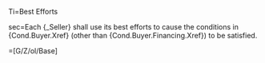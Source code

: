 Ti=Best Efforts

sec=Each {_Seller} shall use its best efforts to cause the conditions in {Cond.Buyer.Xref} (other than {Cond.Buyer.Financing.Xref}) to be satisfied.

=[G/Z/ol/Base]
